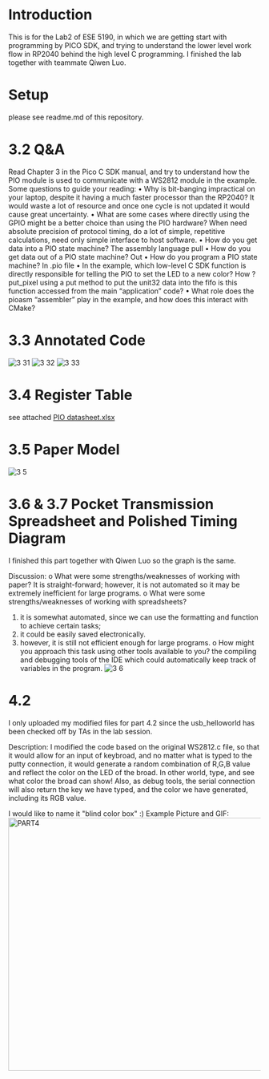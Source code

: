 # Introduction 
This is for the Lab2 of ESE 5190, in which we are getting start with programming by PICO SDK, and trying to understand the lower level work flow in RP2040 behind the high level C programming.
I finished the lab together with teammate Qiwen Luo. 

# Setup
please see readme.md of this repository. 
# 3.2 Q&A
Read Chapter 3 in the Pico C SDK manual, and try to understand how the PIO module is used to communicate with a WS2812 module in the example. Some questions to guide your reading:
• Why is bit-banging impractical on your laptop, despite it having a
much faster processor than the RP2040? 
It would waste a lot of resource and once one cycle is not updated it would cause great uncertainty. 
• What are some cases where directly using the GPIO might be a better choice than using the PIO hardware? 
When need absolute precision of protocol timing, do a lot of simple, repetitive calculations, need only simple interface to host software. 
• How do you get data into a PIO state machine?
The assembly language pull 
• How do you get data out of a PIO state machine? 
Out 
• How do you program a PIO state machine? 
In .pio file 
• In the example, which low-level C SDK function is directly responsible for telling the PIO to set the LED to a new color? How ?  
put_pixel using a put method to put the unit32 data into the fifo
is this function accessed from the main “application” code?
• What role does the pioasm “assembler” play in the example, and
how does this interact with CMake?

# 3.3 Annotated Code

![3 31](https://user-images.githubusercontent.com/44985032/196376373-5d9c392b-d320-459c-9c7c-45d18de3312a.jpg)
![3 32](https://user-images.githubusercontent.com/44985032/196376382-f48aeb1c-8cc6-4577-9352-45d94d0e5d55.jpg)
![3 33](https://user-images.githubusercontent.com/44985032/196376392-fdab6e7e-c2f9-4acc-af85-1e8c33f13da8.jpg)

# 3.4 Register Table 
see attached [PIO datasheet.xlsx](https://github.com/villyye97/ese5190-2022-lab2-into-the-void-star/files/9808359/PIO.datasheet.xlsx)

# 3.5 Paper Model 
![3 5](https://user-images.githubusercontent.com/44985032/196376787-d2550246-a3fe-428e-b782-fccaf20e8b95.jpg)

# 3.6 & 3.7 Pocket Transmission Spreadsheet and Polished Timing Diagram 
I finished this part together with Qiwen Luo so the graph is the same. 

Discussion: 
o What were some strengths/weaknesses of
working with paper?
It is straight-forward; however, it is not automated so it may be extremely inefficient for large programs. 
o What were some strengths/weaknesses of
working with spreadsheets?
1. it is somewhat automated, since we can use the formatting and function to achieve certain tasks; 
2. it could be easily saved electronically. 
3. however, it is still not efficient enough for large programs. 
o How might you approach this task using
other tools available to you?
the compiling and debugging tools of the IDE which could automatically keep track of variables in the program. 
![3 6](https://user-images.githubusercontent.com/44985032/196377219-f90b429b-6166-44a5-b869-474a80d5a721.png)

# 4.2  
I only uploaded my modified files for part 4.2 since the usb_helloworld has been checked off by TAs in the lab session. 

Description: 
I modified the code based on the original WS2812.c file, so that it would allow for an input of keybroad, and no matter what is typed to the putty connection, it would generate a random combination of R,G,B value and reflect the color on the LED of the broad. In other world, type, and see what color the broad can show! Also, as debug tools, the serial connection will also return the key we have typed, and the color we have generated, including its RGB value. 

I would like to name it "blind color box" :)
Example Picture and GIF: 
<img width="505" alt="PART4" src="https://user-images.githubusercontent.com/44985032/196379098-92f0e24e-8a07-4e81-896d-0ed1210e6f32.png">


